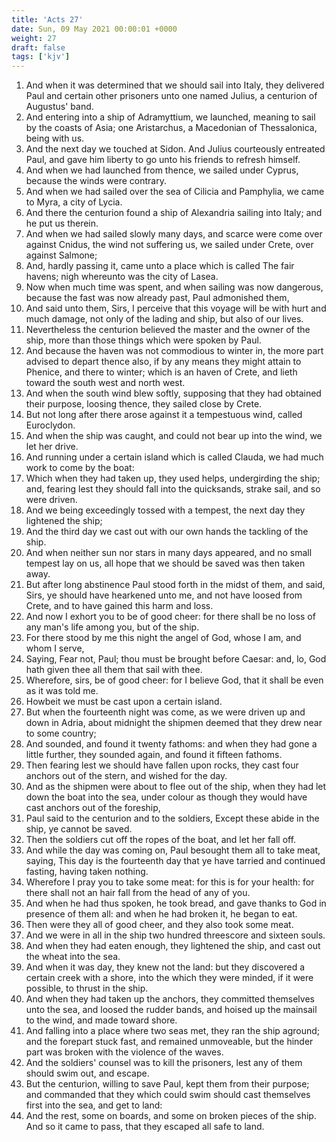 ```yaml
---
title: 'Acts 27'
date: Sun, 09 May 2021 00:00:01 +0000
weight: 27
draft: false
tags: ['kjv'] 
---
```


1. And when it was determined that we should sail into Italy, they delivered Paul and certain other prisoners unto one named Julius, a centurion of Augustus' band.
2. And entering into a ship of Adramyttium, we launched, meaning to sail by the coasts of Asia; one Aristarchus, a Macedonian of Thessalonica, being with us.
3. And the next day we touched at Sidon. And Julius courteously entreated Paul, and gave him liberty to go unto his friends to refresh himself.
4. And when we had launched from thence, we sailed under Cyprus, because the winds were contrary.
5. And when we had sailed over the sea of Cilicia and Pamphylia, we came to Myra, a city of Lycia.
6. And there the centurion found a ship of Alexandria sailing into Italy; and he put us therein.
7. And when we had sailed slowly many days, and scarce were come over against Cnidus, the wind not suffering us, we sailed under Crete, over against Salmone;
8. And, hardly passing it, came unto a place which is called The fair havens; nigh whereunto was the city of Lasea.
9. Now when much time was spent, and when sailing was now dangerous, because the fast was now already past, Paul admonished them,
10. And said unto them, Sirs, I perceive that this voyage will be with hurt and much damage, not only of the lading and ship, but also of our lives.
11. Nevertheless the centurion believed the master and the owner of the ship, more than those things which were spoken by Paul.
12. And because the haven was not commodious to winter in, the more part advised to depart thence also, if by any means they might attain to Phenice, and there to winter; which is an haven of Crete, and lieth toward the south west and north west.
13. And when the south wind blew softly, supposing that they had obtained their purpose, loosing thence, they sailed close by Crete.
14. But not long after there arose against it a tempestuous wind, called Euroclydon.
15. And when the ship was caught, and could not bear up into the wind, we let her drive.
16. And running under a certain island which is called Clauda, we had much work to come by the boat:
17. Which when they had taken up, they used helps, undergirding the ship; and, fearing lest they should fall into the quicksands, strake sail, and so were driven.
18. And we being exceedingly tossed with a tempest, the next day they lightened the ship;
19. And the third day we cast out with our own hands the tackling of the ship.
20. And when neither sun nor stars in many days appeared, and no small tempest lay on us, all hope that we should be saved was then taken away.
21. But after long abstinence Paul stood forth in the midst of them, and said, Sirs, ye should have hearkened unto me, and not have loosed from Crete, and to have gained this harm and loss.
22. And now I exhort you to be of good cheer: for there shall be no loss of any man's life among you, but of the ship.
23. For there stood by me this night the angel of God, whose I am, and whom I serve,
24. Saying, Fear not, Paul; thou must be brought before Caesar: and, lo, God hath given thee all them that sail with thee.
25. Wherefore, sirs, be of good cheer: for I believe God, that it shall be even as it was told me.
26. Howbeit we must be cast upon a certain island.
27. But when the fourteenth night was come, as we were driven up and down in Adria, about midnight the shipmen deemed that they drew near to some country;
28. And sounded, and found it twenty fathoms: and when they had gone a little further, they sounded again, and found it fifteen fathoms.
29. Then fearing lest we should have fallen upon rocks, they cast four anchors out of the stern, and wished for the day.
30. And as the shipmen were about to flee out of the ship, when they had let down the boat into the sea, under colour as though they would have cast anchors out of the foreship,
31. Paul said to the centurion and to the soldiers, Except these abide in the ship, ye cannot be saved.
32. Then the soldiers cut off the ropes of the boat, and let her fall off.
33. And while the day was coming on, Paul besought them all to take meat, saying, This day is the fourteenth day that ye have tarried and continued fasting, having taken nothing.
34. Wherefore I pray you to take some meat: for this is for your health: for there shall not an hair fall from the head of any of you.
35. And when he had thus spoken, he took bread, and gave thanks to God in presence of them all: and when he had broken it, he began to eat.
36. Then were they all of good cheer, and they also took some meat.
37. And we were in all in the ship two hundred threescore and sixteen souls.
38. And when they had eaten enough, they lightened the ship, and cast out the wheat into the sea.
39. And when it was day, they knew not the land: but they discovered a certain creek with a shore, into the which they were minded, if it were possible, to thrust in the ship.
40. And when they had taken up the anchors, they committed themselves unto the sea, and loosed the rudder bands, and hoised up the mainsail to the wind, and made toward shore.
41. And falling into a place where two seas met, they ran the ship aground; and the forepart stuck fast, and remained unmoveable, but the hinder part was broken with the violence of the waves.
42. And the soldiers' counsel was to kill the prisoners, lest any of them should swim out, and escape.
43. But the centurion, willing to save Paul, kept them from their purpose; and commanded that they which could swim should cast themselves first into the sea, and get to land:
44. And the rest, some on boards, and some on broken pieces of the ship. And so it came to pass, that they escaped all safe to land.

